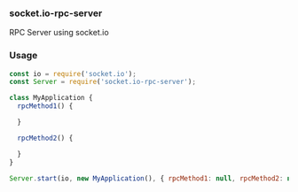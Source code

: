 ### socket.io-rpc-server
RPC Server using socket.io

### Usage
```javascript
const io = require('socket.io');
const Server = require('socket.io-rpc-server');

class MyApplication {
  rpcMethod1() {

  }

  rpcMethod2() {

  }
}

Server.start(io, new MyApplication(), { rpcMethod1: null, rpcMethod2: null });
```
